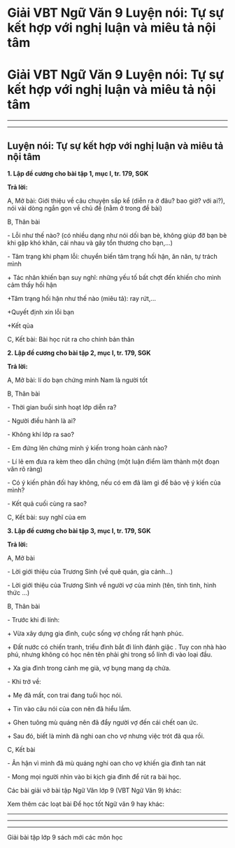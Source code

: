 # Giải VBT Ngữ Văn 9 Luyện nói: Tự sự kết hợp với nghị luận và miêu tả nội tâm

# Giải VBT Ngữ Văn 9 Luyện nói: Tự sự kết hợp với nghị luận và miêu tả nội tâm

* * *

* * *

## Luyện nói: Tự sự kết hợp với nghị luận và miêu tả nội tâm

**1\. Lập đề cương cho bài tập 1, mục I, tr. 179, SGK**

**Trả lời:**

A, Mở bài: Giới thiệu về câu chuyện sắp kể (diễn ra ở đâu? bao giờ? với ai?), nói vài dòng ngắn gọn về chủ đề (nằm ở trong đề bài)

B, Thân bài

\- Lỗi như thế nào? (có nhiều dạng như nói dối bạn bè, không giúp đỡ bạn bè khi gặp khó khăn, cái nhau và gây tổn thương cho bạn,…)

\- Tâm trạng khi phạm lỗi: chuyển biến tâm trạng hối hận, ăn năn, tự trách mình

\+ Tác nhân khiến bạn suy nghĩ: những yếu tố bất chợt đến khiến cho mình cảm thấy hối hận

+Tâm trạng hối hận như thế nào (miêu tả): ray rứt,…

+Quyết định xin lỗi bạn

+Kết qủa

C, Kết bài: Bài học rút ra cho chính bản thân

**2\. Lập đề cương cho bài tập 2, mục I, tr. 179, SGK**

**Trả lời:**

A, Mở bài: lí do bạn chứng minh Nam là người tốt

B, Thân bài

\- Thời gian buổi sinh hoạt lớp diễn ra?

\- Người điều hành là ai?

\- Không khí lớp ra sao?

\- Em đứng lên chứng minh ý kiến trong hoàn cảnh nào?

\- Lí lẽ em đưa ra kèm theo dẫn chứng (một luận điểm làm thành một đoạn văn rõ ràng)

\- Có ý kiến phản đối hay không, nếu có em đã làm gì để bảo vệ ý kiến của mình?

\- Kết quả cuối cùng ra sao?

C, Kết bài: suy nghĩ của em

**3\. Lập đề cương cho bài tập 3, mục I, tr. 179, SGK**

**Trả lời:**

A, Mở bài 

\- Lời giới thiệu của Trương Sinh (về quê quán, gia cảnh…) 

\- Lời giới thiệu của Trương Sinh về người vợ của mình (tên, tính tình, hình thức ...) 

B, Thân bài 

\- Trước khi đi lính: 

\+ Vừa xây dựng gia đình, cuộc sống vợ chồng rất hạnh phúc. 

\+ Đất nước có chiến tranh, triều đình bắt đi lính đánh giặc . Tuy con nhà hào phú, nhưng không có học nên tên phải ghi trong sổ lính đi vào loại đầu. 

\+ Xa gia đình trong cảnh mẹ già, vợ bụng mang dạ chửa. 

\- Khi trở về: 

\+ Mẹ đã mất, con trai đang tuổi học nói. 

\+ Tin vào câu nói của con nên đã hiểu lầm. 

\+ Ghen tuông mù quáng nên đã đẩy người vợ đến cái chết oan ức. 

\+ Sau đó, biết là mình đã nghi oan cho vợ nhưng việc trót đã qua rồi. 

C, Kết bài 

\- Ân hận vì mình đã mù quáng nghi oan cho vợ khiến gia đình tan nát 

\- Mong mọi người nhìn vào bi kịch gia đình để rút ra bài học. 

Các bài giải vở bài tập Ngữ Văn lớp 9 (VBT Ngữ Văn 9) khác:

Xem thêm các loạt bài Để học tốt Ngữ văn 9 hay khác:

* * *

* * *

* * *

Giải bài tập lớp 9 sách mới các môn học
